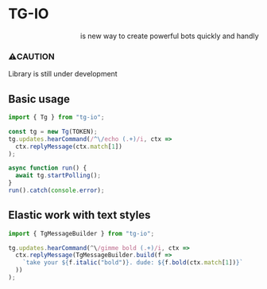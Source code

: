 # TG-IO
<p align="right">
  is new way to create powerful bots quickly and handly
</p>

### ⚠️CAUTION
Library is still under development

## Basic usage
```typescript
import { Tg } from "tg-io";

const tg = new Tg(TOKEN);
tg.updates.hearCommand(/^\/echo (.+)/i, ctx => 
  ctx.replyMessage(ctx.match[1])
);

async function run() {
  await tg.startPolling();
}
run().catch(console.error);
```

## Elastic work with text styles
```typescript
import { TgMessageBuilder } from "tg-io";

tg.updates.hearCommand(^\/gimme bold (.+)/i, ctx =>
  ctx.replyMessage(TgMessageBuilder.build(f =>
	`take your ${f.italic("bold")}. dude: ${f.bold(ctx.match[1])}`
  ))
);
```
